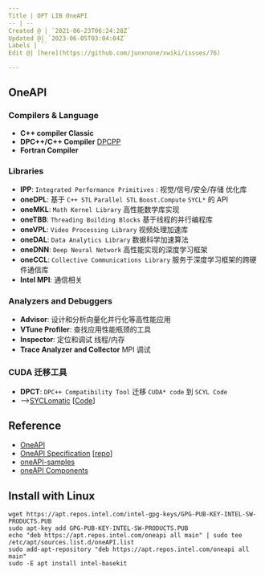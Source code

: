 ```yaml
---
Title | OPT LIB OneAPI
-- | --
Created @ | `2021-06-23T06:24:28Z`
Updated @| `2023-06-05T03:04:04Z`
Labels | ``
Edit @| [here](https://github.com/junxnone/xwiki/issues/76)

---
```

## OneAPI

### Compilers & Language 

- **C++ compiler Classic**
-  **DPC++/C++ Compiler** [DPCPP](/0036_OPT_PARA_DPCPP)
- **Fortran Compiler**

### Libraries

- **IPP**: `Integrated Performance Primitives` : 视觉/信号/安全/存储 优化库
- **oneDPL**: 基于 `C++ STL`  `Parallel STL` `Boost.Compute` `SYCL*` 的 API
- **oneMKL**: `Math Kernel Library` 高性能数学库实现
- **oneTBB**: `Threading Building Blocks` 基于线程的并行编程库
- **oneVPL**: `Video Processing Library` 视频处理加速库
- **oneDAL**: `Data Analytics Library` 数据科学加速算法
- **oneDNN**: `Deep Neural Network` 高性能实现的深度学习框架
- **oneCCL**: `Collective Communications Library` 服务于深度学习框架的跨硬件通信库
- **Intel MPI**: 通信相关

### Analyzers and Debuggers

- **Advisor**: 设计和分析向量化并行化等高性能应用
- **VTune Profiler**: 查找应用性能瓶颈的工具
- **Inspector**: 定位和调试 线程/内存
- **Trace Analyzer and Collector** MPI 调试

### CUDA 迁移工具

- **DPCT**: `DPC++ Compatibility Tool`  迁移 `CUDA* code` 到 `SCYL Code`
- -->[SYCLomatic](https://oneapi-src.github.io/SYCLomatic/index.html) [[Code](https://github.com/oneapi-src/SYCLomatic)]


## Reference

- [OneAPI](https://www.intel.com/content/www/us/en/developer/tools/oneapi/overview.html)
- [OneAPI Specification](https://spec.oneapi.io/versions/1.2-rev-1/) [[repo](https://github.com/oneapi-src/oneAPI-spec)]
- [oneAPI-samples](https://github.com/oneapi-src/oneAPI-samples)
- [oneAPI Components](https://www.intel.com/content/www/us/en/developer/tools/oneapi/components.html)



## Install  with Linux

```
wget https://apt.repos.intel.com/intel-gpg-keys/GPG-PUB-KEY-INTEL-SW-PRODUCTS.PUB
sudo apt-key add GPG-PUB-KEY-INTEL-SW-PRODUCTS.PUB
echo "deb https://apt.repos.intel.com/oneapi all main" | sudo tee /etc/apt/sources.list.d/oneAPI.list
sudo add-apt-repository "deb https://apt.repos.intel.com/oneapi all main"
sudo -E apt install intel-basekit
```


